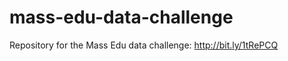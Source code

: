 mass-edu-data-challenge
=======================

Repository for the Mass Edu data challenge: http://bit.ly/1tRePCQ
